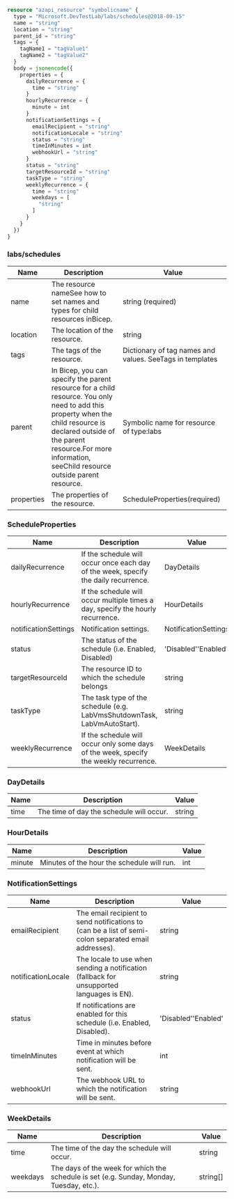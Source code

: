 ```terraform
resource "azapi_resource" "symbolicname" {
  type = "Microsoft.DevTestLab/labs/schedules@2018-09-15"
  name = "string"
  location = "string"
  parent_id = "string"
  tags = {
    tagName1 = "tagValue1"
    tagName2 = "tagValue2"
  }
  body = jsonencode({
    properties = {
      dailyRecurrence = {
        time = "string"
      }
      hourlyRecurrence = {
        minute = int
      }
      notificationSettings = {
        emailRecipient = "string"
        notificationLocale = "string"
        status = "string"
        timeInMinutes = int
        webhookUrl = "string"
      }
      status = "string"
      targetResourceId = "string"
      taskType = "string"
      weeklyRecurrence = {
        time = "string"
        weekdays = [
          "string"
        ]
      }
    }
  })
}

```

### labs/schedules

| Name | Description | Value |
|-|-|-|
| name | The resource nameSee how to set names and types for child resources inBicep. | string (required) |
| location | The location of the resource. | string |
| tags | The tags of the resource. | Dictionary of tag names and values. SeeTags in templates |
| parent | In Bicep, you can specify the parent resource for a child resource. You only need to add this property when the child resource is declared outside of the parent resource.For more information, seeChild resource outside parent resource. | Symbolic name for resource of type:labs |
| properties | The properties of the resource. | ScheduleProperties(required) |


### ScheduleProperties

| Name | Description | Value |
|-|-|-|
| dailyRecurrence | If the schedule will occur once each day of the week, specify the daily recurrence. | DayDetails |
| hourlyRecurrence | If the schedule will occur multiple times a day, specify the hourly recurrence. | HourDetails |
| notificationSettings | Notification settings. | NotificationSettings |
| status | The status of the schedule (i.e. Enabled, Disabled) | 'Disabled''Enabled' |
| targetResourceId | The resource ID to which the schedule belongs | string |
| taskType | The task type of the schedule (e.g. LabVmsShutdownTask, LabVmAutoStart). | string |
| weeklyRecurrence | If the schedule will occur only some days of the week, specify the weekly recurrence. | WeekDetails |


### DayDetails

| Name | Description | Value |
|-|-|-|
| time | The time of day the schedule will occur. | string |


### HourDetails

| Name | Description | Value |
|-|-|-|
| minute | Minutes of the hour the schedule will run. | int |


### NotificationSettings

| Name | Description | Value |
|-|-|-|
| emailRecipient | The email recipient to send notifications to (can be a list of semi-colon separated email addresses). | string |
| notificationLocale | The locale to use when sending a notification (fallback for unsupported languages is EN). | string |
| status | If notifications are enabled for this schedule (i.e. Enabled, Disabled). | 'Disabled''Enabled' |
| timeInMinutes | Time in minutes before event at which notification will be sent. | int |
| webhookUrl | The webhook URL to which the notification will be sent. | string |


### WeekDetails

| Name | Description | Value |
|-|-|-|
| time | The time of the day the schedule will occur. | string |
| weekdays | The days of the week for which the schedule is set (e.g. Sunday, Monday, Tuesday, etc.). | string[] |


